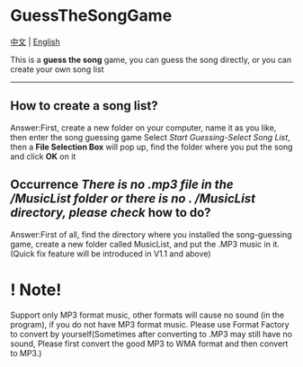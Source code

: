 # GuessTheSongGame
[中文](https://github.com/JVFCN/Guess-the-song-game/blob/main/README.md)  |  [English](https://github.com/JVFCN/Guess-the-song-game/blob/main/READMEE)

This is a **guess the song** game, you can guess the song directly, or you can create your own song list

---

## How to create a song list?
Answer:First, create a new folder on your computer, name it as you like, then enter the song guessing game
Select *Start Guessing*-*Select Song List*, then a **File Selection Box** will pop up, find the folder where you put the song and click **OK** on it

## Occurrence *There is no .mp3 file in the /MusicList folder or there is no . /MusicList directory, please check* how to do?
Answer:First of all, find the directory where you installed the song-guessing game, create a new folder called MusicList, and put the .MP3 music in it.  
(Quick fix feature will be introduced in V1.1 and above)

# ! Note!
Support only MP3 format music, other formats will cause no sound (in the program), if you do not have MP3 format music. Please use Format Factory to convert by yourself(Sometimes after converting to .MP3 may still have no sound, Please first convert the good MP3 to WMA format and then convert to MP3.)

